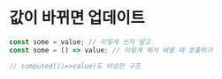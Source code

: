# 값이 바뀌면 업데이트

```js
const some = value; // 이렇게 쓰지 말고
const some = () => value; // 이렇게 해서 바뀔 때 호출하기

// computed(()=>value)도 비슷한 구조
```
